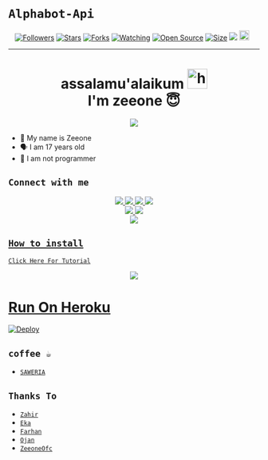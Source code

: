 # ```Alphabot-Api```
<p align="center">
<a href="https://github.com/zeeone-ofc/followers"><img title="Followers" src="https://img.shields.io/github/followers/zeeone-ofc?color=red&style=flat-square"></a>
<a href="https://github.com/zeeone-ofc/api-mirip-zeks/stargazers/"><img title="Stars" src="https://img.shields.io/github/stars/zeeone-ofc/api-mirip-zeks?color=blue&style=flat-square"></a>
<a href="https://github.com/zeeone-ofc/api-mirip-zeks/network/members"><img title="Forks" src="https://img.shields.io/github/forks/zeeone-ofc/api-mirip-zeks?color=red&style=flat-square"></a>
<a href="https://github.com/zeeone-ofc/api-mirip-zeks/watchers"><img title="Watching" src="https://img.shields.io/github/watchers/zeeone-ofc/api-mirip-zeks?label=Watchers&color=blue&style=flat-square"></a>
<a href="https://github.com/zeeone-ofc/api-mirip-zeks"><img title="Open Source" src="https://badges.frapsoft.com/os/v2/open-source.svg?v=103"></a>
<a href="https://github.com/zeeone-ofc/api-mirip-zeks/"><img title="Size" src="https://img.shields.io/github/repo-size/zeeone-ofc/api-mirip-zeks?style=flat-square&color=green"></a>
<a href="https://hits.seeyoufarm.com"><img src="https://hits.seeyoufarm.com/api/count/incr/badge.svg?url=https%3A%2F%2Fgithub.com%2Fzeeone-ofc%2FRest-api-mirip-zeks&count_bg=%2379C83D&title_bg=%23555555&icon=probot.svg&icon_color=%2300FF6D&title=hits&edge_flat=false"/></a>
<a href="https://github.com/zeeone-ofc/api-mirip-zeks/graphs/commit-activity"><img height="20" src="https://img.shields.io/badge/Maintained%3F-yes-green.svg"></a>&nbsp;&nbsp;
</p>
<p align='center'>
    </p>

-------
<h1 align="center">assalamu'alaikum <img src="https://user-images.githubusercontent.com/1303154/88677602-1635ba80-d120-11ea-84d8-d263ba5fc3c0.gif" width="40px" alt="hi"><br>I'm zeeone 😇 </h1>
<p align="center">
  <img src="https://c.top4top.io/p_2069qnvob1.jpg" /></>
</p>

- 👼 My name is Zeeone 
- 🗣️ I am 17 years old 
- 🔭 I am not programmer

## ```Connect with me```
<p align="center">
  <a href="https://instagram.com/zeeoneofc"><img src="https://img.shields.io/badge/Instagram-E4405F?style=for-the-badge&logo=instagram&logoColor=white"/> 
  <a href="https://wa.me/message/JBGU4J2DVYEDK1"><img src="https://img.shields.io/badge/WhatsApp-25D366?style=for-the-badge&logo=whatsapp&logoColor=white" />
  <a href="https://www.facebook.com/profile.php?id=100015526687857"><img src="https://img.shields.io/badge/Facebook-%234267B2.svg?&style=for-the-badge&logo=facebook&logoColor=white" />
  <a href="https://t.me/zeeoneee"><img src="https://img.shields.io/badge/Telegram-%230088cc.svg?&style=for-the-badge&logo=telegram&logoColor=white" /> <br>
  <a href="https://github.com/zeeoneofc"><img src="https://img.shields.io/badge/-GitHub-black?style=flat-square&logo=github" /> 
  <a href="https://youtube.com/channel/UCdzWwbApjkyODby7_MoRYlA"><img src="https://img.shields.io/youtube/channel/subscribers/UCdzWwbApjkyODby7_MoRYlA?style=social" /> <br>
  <a href="https://komarev.com/ghpvc/?username=zeeoneofc&color=blue&style=flat-square&label=Profile+Dilihat"><img src="https://komarev.com/ghpvc/?username=zeeoneofc&color=blue&style=flat-square&label=Profile+Dilihat" />

</p>

## ```How to install```

[`Click Here For Tutorial`](https://youtu.be/BCY6V2PDDEA)<br>

<p align="center">
  <a href="https://youtu.be/BCY6V2PDDEA"><img src="https://telegra.ph/file/a5f2d77a88420560ed8c5.jpg" />
</p>
    
# Run On Heroku

[![Deploy](https://www.herokucdn.com/deploy/button.svg)](https://heroku.com/deploy?template=https://github.com/Nanzz681/api-mirip-zeks)


## ```coffee ☕```

- [`SAWERIA`](https://saweria.co/zeeoneofc)

## ```Thanks To```

- [`Zahir`]()
- [`Eka`]()
- [`Farhan`]()
- [`Ojan`]()
- [`ZeeoneOfc`]()
